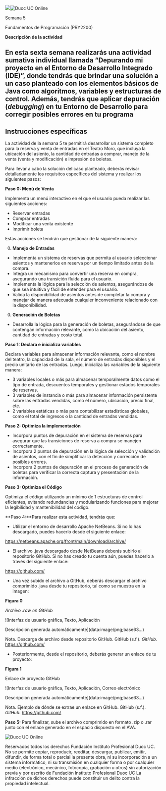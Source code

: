 ![](data:image/png;base63...)![Duoc UC Online](data:image/png;base64...)

Semana 5

Fundamentos de Programación (PRY2200)

**Descripción de la actividad**

## En esta sexta semana realizarás una actividad sumativa individual llamada “Depurando mi proyecto en el Entorno de Desarrollo Integrado (IDE)”, donde tendrás que brindar una solución a un caso planteado con los elementos básicos de Java como algoritmos, variables y estructuras de control. Además, tendrás que aplicar depuración (_debugging_) en tu Entorno de Desarrollo para corregir posibles errores en tu programa

## Instrucciones específicas

La actividad de la semana 5 te permitirá desarrollar un sistema completo para la reserva y venta de entradas en el Teatro Moro, que incluya la ubicación del asiento, la cantidad de entradas a comprar, manejo de la venta (venta y modificación) e impresión de boletas.

Para llevar a cabo la solución del caso planteado, deberás revisar detalladamente los requisitos específicos del sistema y realizar los siguientes pasos:

**Paso 0: Menú de Venta**

Implementa un menú interactivo en el que el usuario pueda realizar las siguientes acciones:

- Reservar entradas
- Comprar entradas
- Modificar una venta existente
- Imprimir boleta

Estas acciones se tendrán que gestionar de la siguiente manera:

0. **Manejo de Entradas**

- Implementa un sistema de reservas que permita al usuario seleccionar asientos y mantenerlos en reserva por un tiempo limitado antes de la compra.
- Integra un mecanismo para convertir una reserva en compra, asegurando una transición fluida para el usuario.
- Implementa la lógica para la selección de asientos, asegurándose de que sea intuitiva y fácil de entender para el usuario.
- Valida la disponibilidad de asientos antes de completar la compra y manejar de manera adecuada cualquier inconveniente relacionado con la disponibilidad.

0. **Generación de Boletas**

- Desarrolla la lógica para la generación de boletas, asegurándose de que contengan información relevante, como la ubicación del asiento, cantidad de entradas y costo total.

**Paso 1: Declara e inicializa variables**

Declara variables para almacenar información relevante, como el nombre del teatro, la capacidad de la sala, el número de entradas disponibles y el precio unitario de las entradas. Luego, inicializa las variables de la siguiente manera:

- 3 variables locales o más para almacenar temporalmente datos como el tipo de entrada, descuentos temporales y gestionar estados temporales de reservas.
- 3 variables de instancia o más para almacenar información persistente sobre las entradas vendidas, como el número, ubicación, precio final, etc.
- 2 variables estáticas o más para contabilizar estadísticas globales, como el total de ingresos o la cantidad de entradas vendidas.

**Paso 2: Optimiza la implementación**

- Incorpora puntos de depuración en el sistema de reservas para asegurar que las transiciones de reserva a compra se manejen correctamente.
- Incorpora 2 puntos de depuración en la lógica de selección y validación de asientos, con el fin de simplificar la detección y corrección de posibles errores.
- Incorpora 2 puntos de depuración en el proceso de generación de boletas para verificar la correcta captura y presentación de la información.

**Paso 3: Optimiza el Código**

Optimiza el código utilizando un mínimo de 1 estructuras de control eficientes, evitando redundancias y modularizando funciones para mejorar la legibilidad y mantenibilidad del código.

**Paso 4:**Para realizar esta actividad, tendrás que:

- Utilizar el entorno de desarrollo Apache NetBeans. Si no lo has descargado, puedes hacerlo desde el siguiente enlace:

<https://netbeans.apache.org/front/main/download/archive/>

- El archivo .java descargado desde NetBeans deberás subirlo al repositorio GitHub. Si no has creado tu cuenta aún, puedes hacerlo a través del siguiente enlace:

<https://github.com/>

- Una vez subido el archivo a GitHub, deberás descargar el archivo comprimido .java desde tu repositorio, tal como se muestra en la imagen:

**Figura 0**

_Archivo .raw en GitHub_

![Interfaz de usuario gráfica, Texto, Aplicación

Descripción generada automáticamente](data:image/png;base63...)

Nota. Descarga de archivo desde repositorio GitHub. GitHub (s.f.). _GitHub._ <https://github.com/>

- Posteriormente, desde el repositorio, deberás generar un enlace de tu proyecto:

**Figura 1**

Enlace de proyecto GitHub

![Interfaz de usuario gráfica, Texto, Aplicación, Correo electrónico

Descripción generada automáticamente](data:image/png;base63...)

Nota. Ejemplo de dónde se extrae un enlace en GitHub. GitHub (s.f.). _GitHub._ <https://github.com/>

**Paso 5:** Para finalizar, sube el archivo comprimido en formato .zip o .rar junto con el enlace generado en el espacio dispuesto en el AVA.

![Duoc UC Online](data:image/png;base63...)

Reservados todos los derechos Fundación Instituto Profesional Duoc UC. No se permite copiar, reproducir, reeditar, descargar, publicar, emitir, difundir, de forma total o parcial la presente obra, ni su incorporación a un sistema informático, ni su transmisión en cualquier forma o por cualquier medio (electrónico, mecánico, fotocopia, grabación u otros) sin autorización previa y por escrito de Fundación Instituto Profesional Duoc UC La infracción de dichos derechos puede constituir un delito contra la propiedad intelectual.
